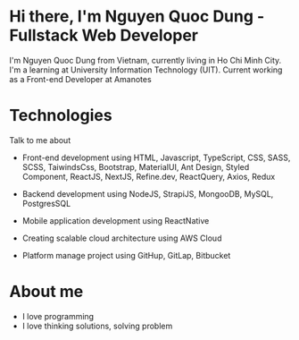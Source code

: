 # Hi there, I'm Nguyen Quoc Dung - Fullstack Web Developer

I'm Nguyen Quoc Dung from Vietnam, currently living in Ho Chi Minh City. I'm a learning at University Information Technology (UIT). Current working as a Front-end Developer at Amanotes
# Technologies
Talk to me about

- Front-end development using HTML, Javascript, TypeScript, CSS, SASS, SCSS, TaiwindsCss, Bootstrap, MaterialUI, Ant Design, Styled Component, ReactJS, NextJS, Refine.dev, ReactQuery, Axios, Redux

- Backend development using NodeJS, StrapiJS, MongooDB, MySQL, PostgresSQL

- Mobile application development using ReactNative

- Creating scalable cloud architecture using AWS Cloud

- Platform manage project using GitHup, GitLap, Bitbucket


# About me

- I love programming
- I love thinking solutions, solving problem
